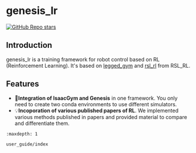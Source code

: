 # genesis_lr

[![GitHub Repo stars](https://img.shields.io/github/stars/lupinjia/genesis_lr)](https://github.com/lupinjia/genesis_lr)

## Introduction

genesis_lr is a training framework for robot control based on RL (Reinforcement Learning). It's based on [legged_gym](https://github.com/leggedrobotics/legged_gym) and [rsl_rl](https://github.com/leggedrobotics/rsl_rl) from RSL_RL. 

## Features

- 🤖**Integration of IsaacGym and Genesis** in one framework. You only need to create two conda environments to use different simulators.
- 💡**Incoporation of various published papers of RL**. We implemented various methods published in papers and provided material to compare and differentiate them.

```{toctree}
:maxdepth: 1

user_guide/index

```